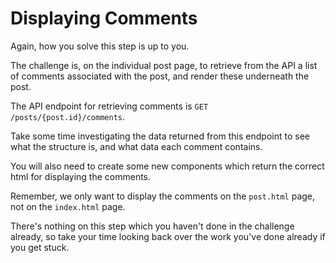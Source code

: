 # Displaying Comments

Again, how you solve this step is up to you.

The challenge is, on the individual post page, to retrieve from the API a list of comments associated with the post, and render these underneath the post.

The API endpoint for retrieving comments is `GET /posts/{post.id}/comments`.

Take some time investigating the data returned from this endpoint to see what the structure is, and what data each comment contains.

You will also need to create some new components which return the correct html for displaying the comments.

Remember, we only want to display the comments on the `post.html` page, not on the `index.html` page.

There's nothing on this step which you haven't done in the challenge already, so take your time looking back over the work you've done already if you get stuck.


